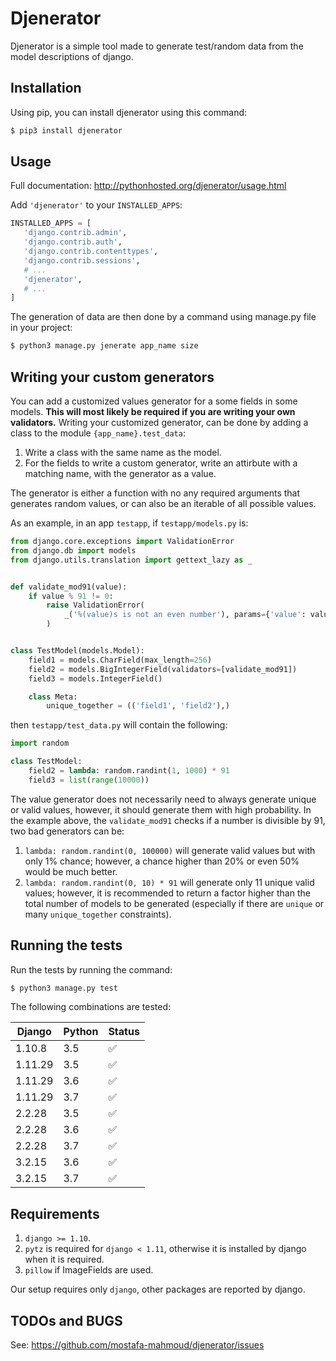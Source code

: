 # Djenerator

Djenerator is a simple tool made to generate test/random data from the model descriptions of django.

## Installation
Using pip, you can install djenerator using this command:

```bash
$ pip3 install djenerator
```

## Usage

Full documentation: http://pythonhosted.org/djenerator/usage.html

Add `'djenerator'` to your `INSTALLED_APPS`:


```python
INSTALLED_APPS = [
   'django.contrib.admin',
   'django.contrib.auth',
   'django.contrib.contenttypes',
   'django.contrib.sessions',
   # ...
   'djenerator',
   # ...
]
```

The generation of data are then done by a command using manage.py file in your project:

```bash
$ python3 manage.py jenerate app_name size
```

## Writing your custom generators

You can add a customized values generator for a some fields in some models.
**This will most likely be required if you are writing your own validators.**
Writing your customized generator, can be done by adding a class to the module `{app_name}.test_data`:
1. Write a class with the same name as the model.
2. For the fields to write a custom generator, write an attirbute with a matching name, with the generator as a value.

The generator is either a function with no any required arguments that generates random values, or can also be an iterable of all possible values.

As an example, in an app `testapp`, if `testapp/models.py` is:

```python
from django.core.exceptions import ValidationError
from django.db import models
from django.utils.translation import gettext_lazy as _


def validate_mod91(value):
    if value % 91 != 0:
        raise ValidationError(
            _('%(value)s is not an even number'), params={'value': value},
        )


class TestModel(models.Model):
    field1 = models.CharField(max_length=256)
    field2 = models.BigIntegerField(validators=[validate_mod91])
    field3 = models.IntegerField()

    class Meta:
        unique_together = (('field1', 'field2'),)
```

then `testapp/test_data.py` will contain the following:

```python
import random

class TestModel:
    field2 = lambda: random.randint(1, 1000) * 91
    field3 = list(range(10000))
```

The value generator does not necessarily need to always generate unique or valid values, however, it should generate them with high probability.
In the example above, the `validate_mod91` checks if a number is divisible by 91, two bad generators can be:
1. `lambda: random.randint(0, 100000)` will generate valid values but with only 1% chance; however, a chance higher than 20% or even 50% would be much better.
1. `lambda: random.randint(0, 10) * 91` will generate only 11 unique valid values; however, it is recommended to return a factor higher than the total number of models to be generated (especially if there are `unique` or many `unique_together` constraints).


## Running the tests

Run the tests by running the command:

```bash
$ python3 manage.py test
```

The following combinations are tested:

| Django      | Python      | Status |
| ----------- | ----------- | ------ |
|    1.10.8   |     3.5     |   ✅   |
|    1.11.29  |     3.5     |   ✅   |
|    1.11.29  |     3.6     |   ✅   |
|    1.11.29  |     3.7     |   ✅   |
|    2.2.28   |     3.5     |   ✅   |
|    2.2.28   |     3.6     |   ✅   |
|    2.2.28   |     3.7     |   ✅   |
|    3.2.15   |     3.6     |   ✅   |
|    3.2.15   |     3.7     |   ✅   |

## Requirements

1. `django >= 1.10`.
1. `pytz` is required for `django < 1.11`, otherwise it is installed by django when it is required.
1. `pillow` if ImageFields are used.

Our setup requires only `django`, other packages are reported by django.

## TODOs and BUGS

See: https://github.com/mostafa-mahmoud/djenerator/issues
